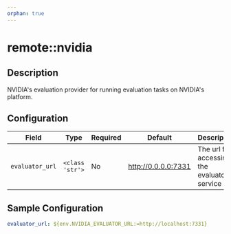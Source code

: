 ```yaml
---
orphan: true
---
```


# remote::nvidia

## Description

NVIDIA's evaluation provider for running evaluation tasks on NVIDIA's platform.

## Configuration

| Field | Type | Required | Default | Description |
|-------|------|----------|---------|-------------|
| `evaluator_url` | `<class 'str'>` | No | http://0.0.0.0:7331 | The url for accessing the evaluator service |

## Sample Configuration

```yaml
evaluator_url: ${env.NVIDIA_EVALUATOR_URL:=http://localhost:7331}

```

